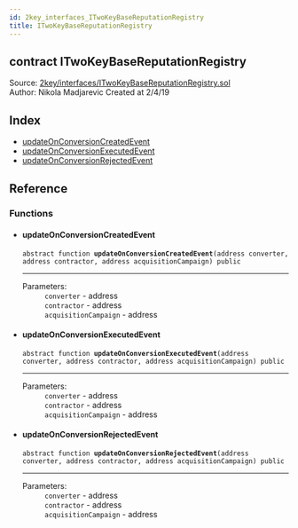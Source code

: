 ```yaml
---
id: 2key_interfaces_ITwoKeyBaseReputationRegistry
title: ITwoKeyBaseReputationRegistry
---
```


<div class="contract-doc"><div class="contract"><h2 class="contract-header"><span class="contract-kind">contract</span> ITwoKeyBaseReputationRegistry</h2><div class="source">Source: <a href="git+https://github.com/2keynet/web3-alpha/blob/v0.0.3/contracts/2key/interfaces/ITwoKeyBaseReputationRegistry.sol" target="_blank">2key/interfaces/ITwoKeyBaseReputationRegistry.sol</a></div><div class="author">Author: Nikola Madjarevic Created at 2/4/19</div></div><div class="index"><h2>Index</h2><ul><li><a href="2key_interfaces_ITwoKeyBaseReputationRegistry.html#updateOnConversionCreatedEvent">updateOnConversionCreatedEvent</a></li><li><a href="2key_interfaces_ITwoKeyBaseReputationRegistry.html#updateOnConversionExecutedEvent">updateOnConversionExecutedEvent</a></li><li><a href="2key_interfaces_ITwoKeyBaseReputationRegistry.html#updateOnConversionRejectedEvent">updateOnConversionRejectedEvent</a></li></ul></div><div class="reference"><h2>Reference</h2><div class="functions"><h3>Functions</h3><ul><li><div class="item function"><span id="updateOnConversionCreatedEvent" class="anchor-marker"></span><h4 class="name">updateOnConversionCreatedEvent</h4><div class="body"><code class="signature"><span>abstract </span>function <strong>updateOnConversionCreatedEvent</strong><span>(address converter, address contractor, address acquisitionCampaign) </span><span>public </span></code><hr/><dl><dt><span class="label-parameters">Parameters:</span></dt><dd><div><code>converter</code> - address</div><div><code>contractor</code> - address</div><div><code>acquisitionCampaign</code> - address</div></dd></dl></div></div></li><li><div class="item function"><span id="updateOnConversionExecutedEvent" class="anchor-marker"></span><h4 class="name">updateOnConversionExecutedEvent</h4><div class="body"><code class="signature"><span>abstract </span>function <strong>updateOnConversionExecutedEvent</strong><span>(address converter, address contractor, address acquisitionCampaign) </span><span>public </span></code><hr/><dl><dt><span class="label-parameters">Parameters:</span></dt><dd><div><code>converter</code> - address</div><div><code>contractor</code> - address</div><div><code>acquisitionCampaign</code> - address</div></dd></dl></div></div></li><li><div class="item function"><span id="updateOnConversionRejectedEvent" class="anchor-marker"></span><h4 class="name">updateOnConversionRejectedEvent</h4><div class="body"><code class="signature"><span>abstract </span>function <strong>updateOnConversionRejectedEvent</strong><span>(address converter, address contractor, address acquisitionCampaign) </span><span>public </span></code><hr/><dl><dt><span class="label-parameters">Parameters:</span></dt><dd><div><code>converter</code> - address</div><div><code>contractor</code> - address</div><div><code>acquisitionCampaign</code> - address</div></dd></dl></div></div></li></ul></div></div></div>
